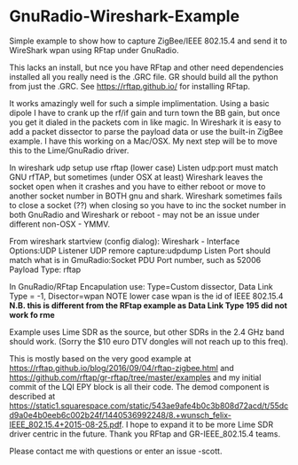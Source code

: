 # GnuRadio-Wireshark-Example
Simple example to show how to capture ZigBee/IEEE 802.15.4 and send it to WireShark wpan using RFtap under GnuRadio.

This lacks an install, but nce you have RFtap and other need dependencies installed all you really need is the .GRC file.  GR should build all the python from just the .GRC.  See https://rftap.github.io/ for installing RFtap.

It works amazingly well for such a simple implimentation. Using a basic dipole I have to crank up the rf/if gain and turn town the BB gain, but once you get it dialed in the packets com in like magic. In Wireshark it is easy to add a packet dissector to parse the payload data or use the built-in ZigBee example. I have this working on a Mac/OSX. My next step will be to move this to the Lime/GnuRadio driver.

In wireshark udp setup use rftap (lower case) Listen udp:port must match GNU rfTAP, but sometimes (under OSX at least) Wireshark leaves the socket open when it crashes and you have to either reboot or move to another socket number in BOTH gnu and shark.
Wireshark sometimes fails to close a socket (??) when closing so you have to inc the socket number in both GnuRadio and Wireshark or reboot - may not be an issue under different non-OSX - YMMV.

From wireshark startview (config dialog): Wireshark  - Interface Options:UDP Listener UDP remore capture:udpdump
  Listen Port should match what is in GmuRadio:Socket PDU Port number, such as 52006
  Payload Type: rftap

In GnuRadio/RFtap Encapulation use:
Type=Custom dissector, Data Link Type = -1, Disector=wpan   NOTE lower case wpan is the id of IEEE 802.15.4  <b>N.B. this is different from the RFtap example as Data Link Type 195 did not work fo rme</b> 

Example uses Lime SDR as the source, but other SDRs in the 2.4 GHz band should work.  (Sorry the $10 euro DTV dongles will not reach up to this freq).

This is mostly based on the very good example at https://rftap.github.io/blog/2016/09/04/rftap-zigbee.html and https://github.com/rftap/gr-rftap/tree/master/examples and my initial commit of the LQI EPY block is all their code.  The demod component is described at https://static1.squarespace.com/static/543ae9afe4b0c3b808d72acd/t/55dcd9a0e4b0eeb6c002b24f/1440536992248/8.+wunsch_felix-IEEE_802.15.4+2015-08-25.pdf.  I hope to expand it to be more Lime SDR driver centric in the future.  Thank you RFtap and GR-IEEE_802.15.4 teams. 

Please contact me with questions or enter an issue  -scott.
